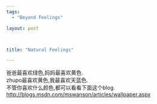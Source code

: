 ```yaml
--- 
tags: 
  - "Beyond Feelings"

layout: post



title: "Natural Feelings"

---
```

<div id="msgcns!5F971C000415D85F!776" class="bvMsg"><div>爸爸最喜欢绿色,妈妈最喜欢黄色.<br>zhupo最喜欢黄色,我最喜欢天蓝色.<br>不管你喜欢什么颜色,都可以看看下面这个blog.<br><a href="http://blogs.msdn.com/mswanson/articles/wallpaper.aspx">http://blogs.msdn.com/mswanson/articles/wallpaper.aspx</a>
</div></div>
